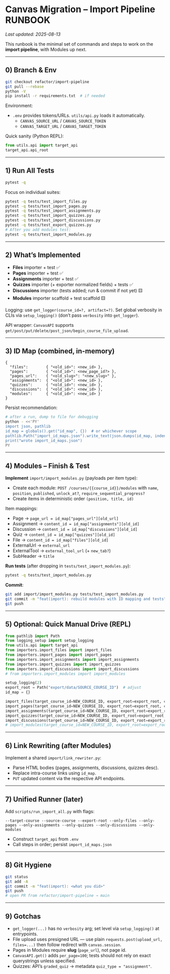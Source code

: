 # Canvas Migration – Import Pipeline RUNBOOK
_Last updated: 2025-08-13_

This runbook is the minimal set of commands and steps to work on the **import pipeline**, with Modules up next.

---

## 0) Branch & Env

```bash
git checkout refactor/import-pipeline
git pull --rebase
python -V
pip install -r requirements.txt  # if needed
```
Environment:
- `.env` provides tokens/URLs. `utils/api.py` loads it automatically.
  - `CANVAS_SOURCE_URL` / `CANVAS_SOURCE_TOKEN`
  - `CANVAS_TARGET_URL` / `CANVAS_TARGET_TOKEN`

Quick sanity (Python REPL):
```python
from utils.api import target_api
target_api.api_root
```

---

## 1) Run All Tests

```bash
pytest -q
```

Focus on individual suites:
```bash
pytest -q tests/test_import_files.py
pytest -q tests/test_import_pages.py
pytest -q tests/test_import_assignments.py
pytest -q tests/test_import_quizzes.py
pytest -q tests/test_import_discussions.py
pytest -q tests/test_export_quizzes.py
# After you add modules test:
pytest -q tests/test_import_modules.py
```

---

## 2) What’s Implemented

- **Files** importer + test ✅
- **Pages** importer + test ✅
- **Assignments** importer + test ✅
- **Quizzes** importer (+ exporter normalized fields) + tests ✅
- **Discussions** importer (tests added; run & commit if not yet) 🟨
- **Modules** importer scaffold + test scaffold 🟨

Logging: use `get_logger(course_id=?, artifact=?)`. Set global verbosity in CLIs via `setup_logging()` (don’t pass `verbosity` into `get_logger`).

API wrapper: `CanvasAPI` supports `get/post/put/delete/post_json/begin_course_file_upload`.

---

## 3) ID Map (combined, in-memory)

```jsonc
{
  "files":        { "<old_id>": <new_id> },
  "pages":        { "<old_id>": <new_page_id?> },
  "pages_url":    { "<old_slug>": "<new_slug>" },
  "assignments":  { "<old_id>": <new_id> },
  "quizzes":      { "<old_id>": <new_id> },
  "discussions":  { "<old_id>": <new_id> },
  "modules":      { "<old_id>": <new_id> }
}
```

Persist recommendation:
```bash
# after a run, dump to file for debugging
python - <<'PY'
import json, pathlib
id_map = globals().get("id_map", {})  # or whichever scope
pathlib.Path("import_id_maps.json").write_text(json.dumps(id_map, indent=2, sort_keys=True))
print("wrote import_id_maps.json")
PY
```

---

## 4) Modules – Finish & Test

**Implement** `import/import_modules.py` (payloads per item type):  
- Create each module: `POST /courses/{{course_id}}/modules` with `name`, `position`, `published`, `unlock_at?`, `require_sequential_progress?`  
- Create items in deterministic order `(position, title, id)`

Item mappings:
- Page → `page_url = id_map["pages_url"][old_url]`
- Assignment → `content_id = id_map["assignments"][old_id]`
- Discussion → `content_id = id_map["discussions"][old_id]`
- Quiz → `content_id = id_map["quizzes"][old_id]`
- File → `content_id = id_map["files"][old_id]`
- ExternalUrl → `external_url`
- ExternalTool → `external_tool_url` (+ `new_tab?`)
- SubHeader → `title`

**Run tests** (after dropping in `tests/test_import_modules.py`):
```bash
pytest -q tests/test_import_modules.py
```

**Commit**:
```bash
git add import/import_modules.py tests/test_import_modules.py
git commit -m "feat(import): rebuild modules with ID mapping and tests"
git push
```

---

## 5) Optional: Quick Manual Drive (REPL)

```python
from pathlib import Path
from logging_setup import setup_logging
from utils.api import target_api
from importers.import_files import import_files
from importers.import_pages import import_pages
from importers.import_assignments import import_assignments
from importers.import_quizzes import import_quizzes
from importers.import_discussions import import_discussions
# from importers.import_modules import import_modules

setup_logging(2)
export_root = Path("export/data/SOURCE_COURSE_ID")  # adjust
id_map = {}

import_files(target_course_id=NEW_COURSE_ID, export_root=export_root, canvas=target_api, id_map=id_map)
import_pages(target_course_id=NEW_COURSE_ID, export_root=export_root, canvas=target_api, id_map=id_map)
import_assignments(target_course_id=NEW_COURSE_ID, export_root=export_root, canvas=target_api, id_map=id_map)
import_quizzes(target_course_id=NEW_COURSE_ID, export_root=export_root, canvas=target_api, id_map=id_map, include_questions=True)
import_discussions(target_course_id=NEW_COURSE_ID, export_root=export_root, canvas=target_api, id_map=id_map)
# import_modules(target_course_id=NEW_COURSE_ID, export_root=export_root, canvas=target_api, id_map=id_map)
```

---

## 6) Link Rewriting (after Modules)

Implement a shared `import/link_rewriter.py`:
- Parse HTML bodies (pages, assignments, discussions, quizzes desc).  
- Replace intra-course links using `id_map`.  
- `PUT` updated content via the respective API endpoints.

---

## 7) Unified Runner (later)

Add `scripts/run_import_all.py` with flags:
```
--target-course --source-course --export-root --only-files --only-pages --only-assignments --only-quizzes --only-discussions --only-modules
```
- Construct `target_api` from `.env`
- Call steps in order; persist `import_id_maps.json`

---

## 8) Git Hygiene

```bash
git status
git add -A
git commit -m "feat(import): <what you did>"
git push
# open PR from refactor/import-pipeline → main
```

---

## 9) Gotchas

- `get_logger(...)` has no `verbosity` arg; set level via `setup_logging()` at entrypoints.
- File upload uses presigned URL — use plain `requests.post(upload_url, files=...)` then follow redirect with `canvas.session`.
- Pages in Modules require **slug** (`page_url`), not page id.
- `CanvasAPI.get()` adds `per_page=100`; tests should not rely on exact querystrings unless specified.
- Quizzes: API’s `graded_quiz` → metadata `quiz_type = "assignment"`.
